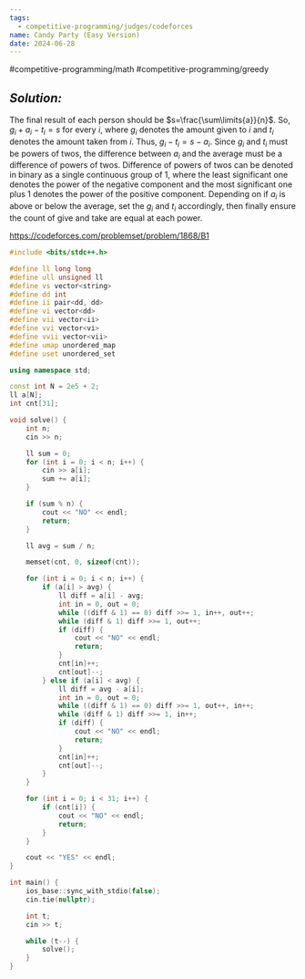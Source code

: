```yaml
---
tags:
  - competitive-programming/judges/codeforces
name: Candy Party (Easy Version)
date: 2024-06-28
---
```

#competitive-programming/math #competitive-programming/greedy 
## _Solution:_
The final result of each person should be $s=\frac{\sum\limits{a}}{n}$. So,  $g_{i}+a_{i}-t_{i}=s$ for every $i$, where $g_i$ denotes the amount given to $i$ and $t_i$ denotes the amount taken from $i$. Thus, $g_{i}-t_{i}=s-a_{i}$. Since $g_i$ and $t_i$ must be powers of twos, the difference between $a_i$ and the average must be a difference of powers of twos. Difference of powers of twos can be denoted in binary as a single continuous group of 1, where the least significant one denotes the power of the negative component and the most significant one plus 1 denotes the power of the positive component. Depending on if $a_i$ is above or below the average, set the $g_i$ and $t_i$ accordingly, then finally ensure the count of give and take are equal at each power.

https://codeforces.com/problemset/problem/1868/B1
```cpp
#include <bits/stdc++.h>

#define ll long long
#define ull unsigned ll
#define vs vector<string>
#define dd int
#define ii pair<dd, dd>
#define vi vector<dd>
#define vii vector<ii>
#define vvi vector<vi>
#define vvii vector<vii>
#define umap unordered_map
#define uset unordered_set

using namespace std;

const int N = 2e5 + 2;
ll a[N];
int cnt[31];

void solve() {
    int n;
    cin >> n;

    ll sum = 0;
    for (int i = 0; i < n; i++) {
        cin >> a[i];
        sum += a[i];
    }

    if (sum % n) {
        cout << "NO" << endl;
        return;
    }

    ll avg = sum / n;

    memset(cnt, 0, sizeof(cnt));

    for (int i = 0; i < n; i++) {
        if (a[i] > avg) {
            ll diff = a[i] - avg;
            int in = 0, out = 0;
            while ((diff & 1) == 0) diff >>= 1, in++, out++;
            while (diff & 1) diff >>= 1, out++;
            if (diff) {
                cout << "NO" << endl;
                return;
            }
            cnt[in]++;
            cnt[out]--;
        } else if (a[i] < avg) {
            ll diff = avg - a[i];
            int in = 0, out = 0;
            while ((diff & 1) == 0) diff >>= 1, out++, in++;
            while (diff & 1) diff >>= 1, in++;
            if (diff) {
                cout << "NO" << endl;
                return;
            }
            cnt[in]++;
            cnt[out]--;
        }
    }

    for (int i = 0; i < 31; i++) {
        if (cnt[i]) {
            cout << "NO" << endl;
            return;
        }
    }

    cout << "YES" << endl;
}

int main() {
    ios_base::sync_with_stdio(false);
    cin.tie(nullptr);

    int t;
    cin >> t;

    while (t--) {
        solve();
    }
}

```